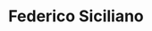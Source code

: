---
# Display name
title: Federico Siciliano

# Username (this should match the folder name)
authors:
- federico-siciliano

# Is this the primary user of the site?
superuser: false

# Role/position
role: PhD Student

# Organizations/Affiliations
organizations:
- name: Sapienza University of Rome
  url: "https://www.di.uniroma1.it/en"

# Short bio (displayed in user profile at end of posts)
# bio:

# interests:
# - travelling
# - swimming & skiing (actually, _any_ sport!)
# - riding motorbike

education:
  courses:
  - course: PhD in Data Science
    institution: Sapienza University of Rome, Italy
    year: 2024 (expected)
  - course: MSc in Data Science
    institution: Sapienza University of Rome, Italy
    year: 2019
  - course: BSc in Management Statistics
    institution: Sapienza University of Rome, Italy
    year: 2017

# Social/Academic Networking
# For available icons, see: https://sourcethemes.com/academic/docs/widgets/#icons
#   For an email link, use "fas" icon pack, "envelope" icon, and a link in the
#   form "mailto:your-email@example.com" or "#contact" for contact widget.
social:
- icon: envelope
  icon_pack: fas
  link: 'mailto:siciliano@diag.uniroma1.it'  # For a direct email link, use "mailto:your-email@example.com".
- icon: home
  icon_pack: fas
  link: https://rstless-lab.netlify.app/authors/siciliano/
# - icon: twitter
#   icon_pack: fab
#   link: https://twitter.com/rarinpear
- icon: linkedin
  icon_pack: fab
  link: https://www.linkedin.com/in/federico-siciliano-1b5809195
- icon: google-scholar
  icon_pack: ai
  link: https://scholar.google.com/citations?user=zNapfMcAAAAJ
# - icon: orcid
#   icon_pack: ai
#   link: https://orcid.org/0000-0002-5515-634X
- icon: github
  icon_pack: fab
  link: https://github.com/siciliano-diag
# Link to a PDF of your resume/CV from the About widget.
# To enable, copy your resume/CV to `static/media/cv.pdf` and uncomment the lines below.  
# - icon: cv
#   icon_pack: ai
#   link: media/cv.pdf

# Enter email to display Gravatar (if Gravatar enabled in Config)
#email: "gabriele.tolomei@gmail.com"
  
# Organizational groups that you belong to (for People widget)
#   Set this to `[]` or comment out if you are not using People widget.  
user_groups:
- Collaborators
---